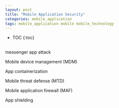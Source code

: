 ```yaml
---
layout: post
title: "Mobile Application Security"
categories: mobile_application
tags: mobile_application mobile mobile_technology
---
```


* TOC
{:toc}

##



messenger app attack



Mobile device management (MDM)

App containerization

Mobile threat defense (MTD)

Mobile application firewall (MAF)

App shielding


